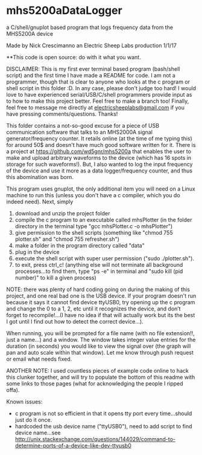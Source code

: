 ﻿# mhs5200aDataLogger
a C/shell/gnuplot based program that logs frequency data from the MHS5200A device

Made by Nick Crescimanno
an Electric Sheep Labs production
1/1/17

**This code is open source: do with it what you want.

DISCLAIMER: This is my first ever terminal based program (bash/shell script) and the first time I have made a README for code. I am not a programmer, though that is clear to anyone who looks at the c program or shell script in this folder :D. In any case, please don't judge too hard! I would love to have experienced serial/USB/C/shell programmers provide input as to how to make this project better. Feel free to make a branch too! Finally, feel free to message me directly at electricsheeplabs@gmail.com if you have pressing comments/questions. Thanks!

This folder contains a not-so-good excuse for a piece of USB communication software that talks to an MHS2000A signal generator/frequency counter. It retails online (at the time of me typing this) for around 50$ and doesn't have much good software written for it. There is a project at https://github.com/wd5gnr/mhs5200a that enables the user to make and upload arbitrary waveforms to the device (which has 16 spots in storage for such waveforms!). But, I also wanted to log the input frequency of the device and use it more as a data logger/frequency counter, and thus this abomination was born.

This program uses gnuplot, the only additional item you will need on a Linux machine to run this (unless you don't have a c compiler, which you do indeed need). Next, simply
1. download and unzip the project folder
2. compile the c program to an executable called mhsPlotter (in the folder directory in the terminal type "gcc mhsPlotter.c -o mhsPlotter")
3. give permission to the shell scripts (something like "chmod 755 plotter.sh" and "chmod 755 refresher.sh")
4. make a folder in the program directory called "data"
5. plug in the device
6. execute the shell script with super user permission ("sudo ./plotter.sh").
7. to exit, press ctrl_c! (anything else will not terminate all background processes...to find them, type "ps -e" in terminal and "sudo kill (pid number)" to kill a given process)


NOTE: there was plenty of hard coding going on during the making of this project, and one real bad one is the USB device. If your program doesn't run because it says it cannot find device ttyUSB0, try opening up the c program and change the 0 to
a 1, 2, etc until it recognizes the device, and don’t forget to recompile!...(I have no idea if that will actually work but its the best I got until I find out how to detect the correct device...).

When running, you will be prompted for a file name (with no file extension!!, just a name...) and a window. The window takes integer value entries for the duration (in seconds) you would like to view the signal over (the graph will pan and auto scale within that window). Let me know through push request or email what needs fixed.

ANOTHER NOTE: I used countless pieces of example code online to hack this clunker together, and will try to populate the bottom of this readme
with some links to those pages (what for acknowledging the people I ripped offa).

Known issues: 
- c program is not so efficient in that it opens tty port every time...should just do it once.
- hardcoded the usb device name ("ttyUSB0"), need to add script to find device name...see http://unix.stackexchange.com/questions/144029/command-to-determine-ports-of-a-device-like-dev-ttyusb0

